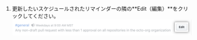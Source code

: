 1. 更新したいスケジュールされたリマインダーの隣の**Edit（編集）**をクリックしてください。 ![既存のスケジュールされたリマインダーの編集](/assets/images/help/settings/scheduled-reminders-edit-existing.png)
